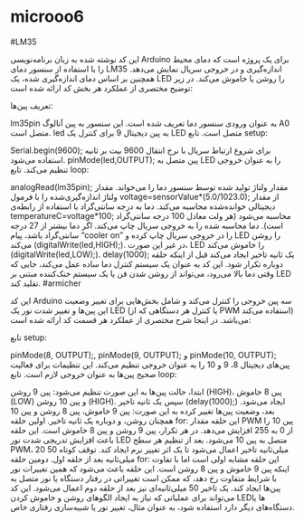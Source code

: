 # microoo6

#LM35

این کد نوشته شده به زبان برنامه‌نویسی Arduino برای یک پروژه است که دمای محیط را با استفاده از سنسور دمای LM35 اندازه‌گیری و در خروجی سریال نمایش می‌دهد. همچنین بر اساس دمای اندازه‌گیری شده، یک LED را روشن یا خاموش می‌کند. در زیر توضیح مختصری از عملکرد هر بخش کد ارائه شده است:

تعریف پین‌ها:

lm35pin به عنوان ورودی سنسور دما تعریف شده است. این سنسور به پین آنالوگ A0 متصل است.
led به پین دیجیتال 9 برای کنترل یک LED متصل است.
تابع setup:

Serial.begin(9600); برای شروع ارتباط سریال با نرخ انتقال 9600 بیت بر ثانیه استفاده می‌شود.
pinMode(led,OUTPUT); پین متصل به LED را به عنوان خروجی تنظیم می‌کند.
تابع loop:

analogRead(lm35pin); مقدار ولتاژ تولید شده توسط سنسور دما را می‌خواند.
مقدار ولتاژ اندازه‌گیری‌شده را با فرمول voltage=sensorValue*(5.0/1023.0); از مقدار دیجیتالی خوانده‌شده محاسبه می‌کند.
دما به درجه سانتی‌گراد با استفاده از رابطه‌ی temperatureC=voltage*100; محاسبه می‌شود (هر ولت معادل 100 درجه سانتی‌گراد است).
دما محاسبه شده را به خروجی سریال چاپ می‌کند.
اگر دما بیشتر از 27 درجه سانتی‌گراد باشد، پیام “cooler on” را در خروجی سریال چاپ کرده و LED را روشن می‌کند (digitalWrite(led,HIGH);).
در غیر این صورت، LED را خاموش می‌کند (digitalWrite(led,LOW);).
delay(1000); یک ثانیه تاخیر ایجاد می‌کند قبل از اینکه حلقه دوباره تکرار شود.
این کد به عنوان یک سیستم کنترل دما ساده عمل می‌کند، جایی که وقتی دما بالا می‌رود، می‌تواند از روشن شدن فن یا یک سیستم خنک‌کننده مبتنی بر LED تقلید کند.
#armicher

این کد Arduino سه پین خروجی را کنترل می‌کند و شامل بخش‌هایی برای تغییر وضعیت این پین‌ها و تغییر شدت نور یک LED (یا کنترل هر دستگاهی که از PWM استفاده می‌کند) می‌باشد. در اینجا شرح مختصری از عملکرد هر قسمت کد ارائه شده است:

تابع setup:

pinMode(8, OUTPUT);, pinMode(9, OUTPUT); و pinMode(10, OUTPUT); پین‌های دیجیتال 8، 9 و 10 را به عنوان خروجی تنظیم می‌کند. این تنظیمات برای فعالیت صحیح پین‌ها به عنوان خروجی لازم است.
تابع loop:

ابتدا، حالت پین‌ها به این صورت تنظیم می‌شود: پین 9 روشن (HIGH)، پین 8 خاموش (LOW) و پین 10 روشن (HIGH). سپس یک ثانیه تاخیر (delay(1000);) ایجاد می‌شود.
بعد، وضعیت پین‌ها تغییر کرده به این صورت: پین 9 خاموش، پین 8 روشن و پین 10 همچنان روشن، و دوباره یک ثانیه تاخیر.
اولین حلقه for: این حلقه مقدار PWM پین 10 را از 0 به 255 افزایش می‌دهد. در هر تکرار، پین 9 روشن و پین 8 خاموش است. این حلقه باعث افزایش تدریجی شدت نور LED متصل به پین 10 می‌شود. بعد از تنظیم هر سطح PWM، 20 میلی‌ثانیه تاخیر اعمال می‌شود تا یک اثر تغییر نرم ایجاد کند.
توقف کوتاه 50 میلی‌ثانیه بعد از حلقه اول.
دومین حلقه for: این حلقه مشابه اولی است اما با تفاوت اینکه پین 9 خاموش و پین 8 روشن است. این حلقه باعث می‌شود که همین تغییرات نور با شرایط متفاوت رخ دهد، که ممکن است تغییراتی در رفتار دستگاه یا نور متصل به پین‌ها ایجاد کند.
یک تاخیر 50 میلی‌ثانیه‌ای نیز بعد از حلقه دوم اعمال می‌شود.
این کد می‌تواند برای عملیاتی که نیاز به ایجاد الگوهای روشن و خاموش کردن LEDها یا دستگاه‌های دیگر دارد استفاده شود، به عنوان مثال، تغییر نور یا شبیه‌سازی رفتاری خاص.


